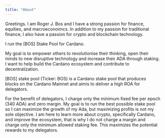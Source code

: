 ```yaml
---
title: "About"
---
```


Greetings.  I am Roger J. Bos and I have a strong passion for finance, equities, and macroeconoimcs.  In addition to my passion for traditional finance, I also have a passion for crypto and blockchain technology.

I run the [BOS] Stake Pool for Cardano.

My goal is to empower others to revolutionise their thinking, open their minds to new disruptive technology and increase their ADA through staking.  I want to help build the Cardano ecosystem and contribute to decentralization.

[BOS] stake pool (Ticker: BOS) is a Cardano stake pool that produces blocks on the Cardano Mainnet and aimis to deliver a high ROA for delegators.

For the benefit of delegators, I charge only the minimum fixed fee per epoch (340 ADA) and zero margin.  My goal is to run the best possible stake pool so I can maximize the growth of my Ada, but maximizing profits is not my sole objective.   I am here to learn more about crypto, specifically Cardano, and improve the ecosystem, that is why I do not charge a margin and charge only the minimum allowed staking fee.  This maximizes the potential rewards to my delegators.
